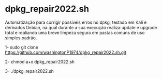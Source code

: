 # dpkg_repair2022.sh

Automatização para corrigir possíveis erros no dpkg, testado em Kali e derivados Debian, na qual durante a sua execução realiza update e upgrade total e realiando uma breve limpeza segura em pastas comuns de uso simples padrão.

1- sudo git clone https://github.com/washingtonP1974/dpkg_repair2022.sh.git

2- chmod a+x dpkg_repair2022.sh

3- ./dpkg_repair2022.sh

